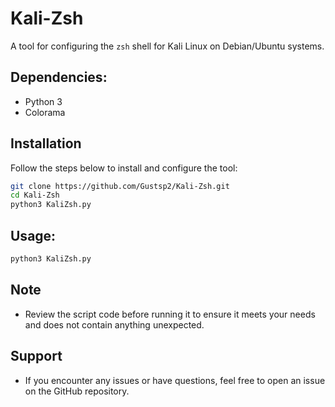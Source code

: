 # Kali-Zsh

A tool for configuring the `zsh` shell for Kali Linux on Debian/Ubuntu systems.

## Dependencies:
- Python 3 
- Colorama

## Installation
Follow the steps below to install and configure the tool:
   ```bash
   git clone https://github.com/Gustsp2/Kali-Zsh.git
   cd Kali-Zsh
   python3 KaliZsh.py
   ```

## Usage:
```bash
python3 KaliZsh.py
```
## Note
- Review the script code before running it to ensure it meets your needs and does not contain anything unexpected.

## Support
- If you encounter any issues or have questions, feel free to open an issue on the GitHub repository.

